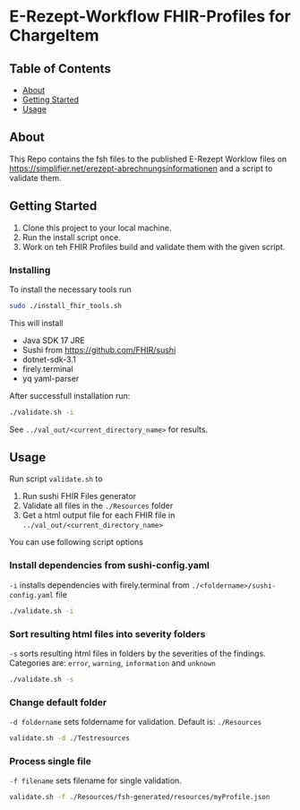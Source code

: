 # E-Rezept-Workflow FHIR-Profiles for ChargeItem

## Table of Contents

- [About](#about)
- [Getting Started](#getting_started)
- [Usage](#usage)

## About <a name = "about"></a>

This Repo contains the fsh files to the published E-Rezept Worklow files on <https://simplifier.net/erezept-abrechnungsinformationen> and a script to validate them.

## Getting Started <a name = "getting_started"></a>

1. Clone this project to your local machine.
2. Run the install script once.
3. Work on teh FHIR Profiles build and validate them with the given script.

### Installing

To install the necessary tools run

```bash
sudo ./install_fhir_tools.sh
```
This will install
- Java SDK 17 JRE
- Sushi from <https://github.com/FHIR/sushi>
- dotnet-sdk-3.1
- firely.terminal
- yq yaml-parser

After successfull installation run:

```bash
./validate.sh -i
```
See `../val_out/<current_directory_name>` for results.
## Usage <a name = "usage"></a>

Run script `validate.sh` to
1. Run sushi FHIR Files generator
2. Validate all files in the `./Resources` folder
3. Get a html output file for each FHIR file in `../val_out/<current_directory_name>`

You can use following script options

### Install dependencies from sushi-config.yaml
`-i` installs dependencies with firely.terminal from `./<foldername>/sushi-config.yaml` file

```bash
./validate.sh -i
```

### Sort resulting html files into severity folders

`-s` sorts resulting html files in folders by the severities of the findings.
Categories are: `error`, `warning`, `information` and `unknown`

```bash
./validate.sh -s
```

### Change default folder
`-d foldername` sets foldername for validation. Default is: `./Resources`

```bash
validate.sh -d ./Testresources
```

### Process single file
`-f filename` sets filename for single validation.
```bash
validate.sh -f ./Resources/fsh-generated/resources/myProfile.json
```

